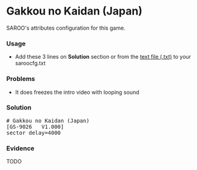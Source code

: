 # Gakkou no Kaidan (Japan)

SAROO's attributes configuration for this game.

### Usage

- Add these 3 lines on **Solution** section or from the [text file (.txt)](./config.txt) to your saroocfg.txt

### Problems

- It does freezes the intro video with looping sound

### Solution

<pre># Gakkou no Kaidan (Japan)
[GS-9026   V1.000]
sector_delay=4000</pre>

### Evidence

TODO

<!-- [![](https://img.youtube.com/vi/YZOGw2jjz5k/0.jpg)](https://youtu.be/YZOGw2jjz5k) -->
